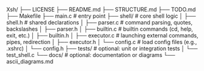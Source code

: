 Xsh/
├── LICENSE
├── README.md
├── STRUCTURE.md
├── TODO.md
├── Makefile
├── main.c                  # entry point
├── shell/                  # core shell logic
│   ├── shell.h             # shared declarations
│   ├── parser.c            # command parsing, quotes, backslashes
│   ├── parser.h
│   ├── builtin.c           # builtin commands (cd, help, exit, etc.)
│   ├── builtin.h
│   ├── executor.c          # launching external commands, pipes, redirection
│   ├── executor.h
│   └── config.c            # load config files (e.g., .xshrc)
│       └── config.h
├── tests/                  # optional: unit or integration tests
│   └── test_shell.c
└── docs/                   # optional: documentation or diagrams
    └── ascii_diagrams.md
